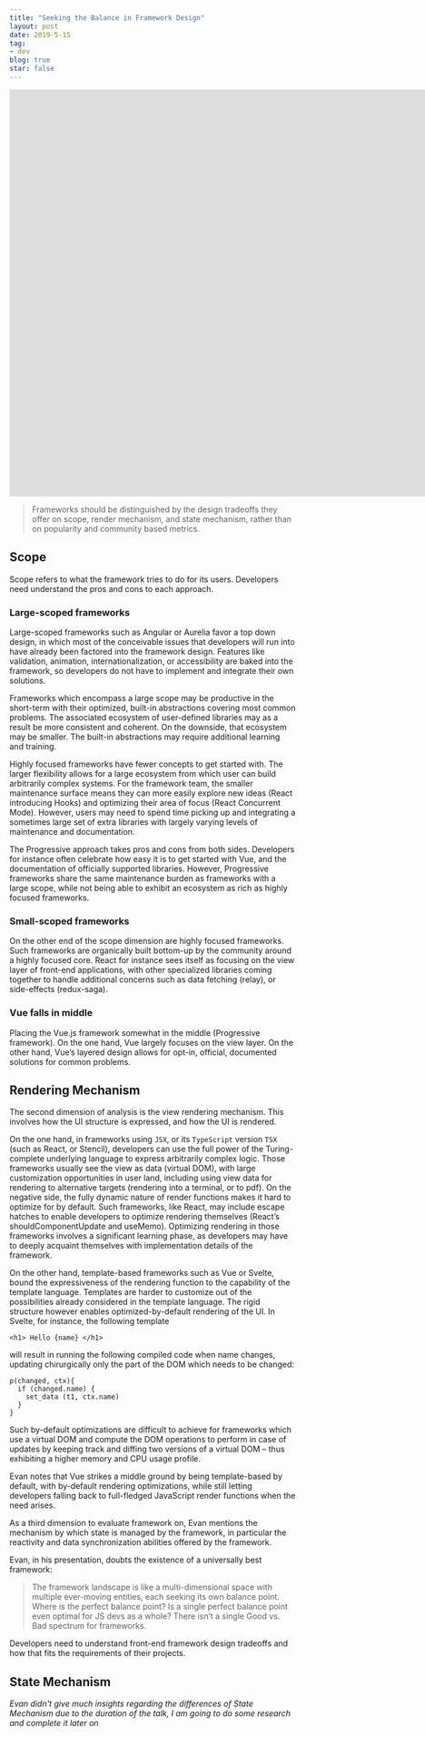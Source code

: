 ```yaml
---
title: "Seeking the Balance in Framework Design"
layout: post
date: 2019-5-15
tag:
- dev
blog: true
star: false
---
```

<iframe width="1917" height="716" src="https://www.youtube.com/embed/ANtSWq-zI0s" frameborder="0" allow="accelerometer; autoplay; encrypted-media; gyroscope; picture-in-picture" allowfullscreen></iframe>

> Frameworks should be distinguished by the design tradeoffs they offer on scope, render mechanism, and state mechanism, rather than on popularity and community based metrics.

## Scope

Scope refers to what the framework tries to do for its users. Developers need understand the pros and cons to each approach.

### Large-scoped frameworks

Large-scoped frameworks such as Angular or Aurelia favor a top down design, in which most of the conceivable issues that developers will run into have already been factored into the framework design. Features like validation, animation, internationalization, or accessibility are baked into the framework, so developers do not have to implement and integrate their own solutions.

Frameworks which encompass a large scope may be productive in the short-term with their optimized, built-in abstractions covering most common problems. The associated ecosystem of user-defined libraries may as a result be more consistent and coherent. On the downside, that ecosystem may be smaller. The built-in abstractions may require additional learning and training.

Highly focused frameworks have fewer concepts to get started with. The larger flexibility allows for a large ecosystem from which user can build arbitrarily complex systems. For the framework team, the smaller maintenance surface means they can more easily explore new ideas (React introducing Hooks) and optimizing their area of focus (React Concurrent Mode). However, users may need to spend time picking up and integrating a sometimes large set of extra libraries with largely varying levels of maintenance and documentation.

The Progressive approach takes pros and cons from both sides. Developers for instance often celebrate how easy it is to get started with Vue, and the documentation of officially supported libraries. However, Progressive frameworks share the same maintenance burden as frameworks with a large scope, while not being able to exhibit an ecosystem as rich as highly focused frameworks.

### Small-scoped frameworks

On the other end of the scope dimension are highly focused frameworks. Such frameworks are organically built bottom-up by the community around a highly focused core. React for instance sees itself as focusing on the view layer of front-end applications, with other specialized libraries coming together to handle additional concerns such as data fetching (relay), or side-effects (redux-saga).

### Vue falls in middle

Placing the Vue.js framework somewhat in the middle (Progressive framework). On the one hand, Vue largely focuses on the view layer. On the other hand, Vue’s layered design allows for opt-in, official, documented solutions for common problems.


## Rendering Mechanism

The second dimension of analysis is the view rendering mechanism. This involves how the UI structure is expressed, and how the UI is rendered.

On the one hand, in frameworks using `JSX`, or its `TypeScript` version `TSX` (such as React, or Stencil), developers can use the full power of the Turing-complete underlying language to express arbitrarily complex logic. Those frameworks usually see the view as data (virtual DOM), with large customization opportunities in user land, including using view data for rendering to alternative targets (rendering into a terminal, or to pdf). On the negative side, the fully dynamic nature of render functions makes it hard to optimize for by default. Such frameworks, like React, may include escape hatches to enable developers to optimize rendering themselves (React’s shouldComponentUpdate and useMemo). Optimizing rendering in those frameworks involves a significant learning phase, as developers may have to deeply acquaint themselves with implementation details of the framework.

On the other hand, template-based frameworks such as Vue or Svelte, bound the expressiveness of the rendering function to the capability of the template language. Templates are harder to customize out of the possibilities already considered in the template language. The rigid structure however enables optimized-by-default rendering of the UI. In Svelte, for instance, the following template

```
<h1> Hello {name} </h1>
```

will result in running the following compiled code when name changes, updating chirurgically only the part of the DOM which needs to be changed:

```
p(changed, ctx){
  if (changed.name) {
    set_data (t1, ctx.name)
  }
}
```

Such by-default optimizations are difficult to achieve for frameworks which use a virtual DOM and compute the DOM operations to perform in case of updates by keeping track and diffing two versions of a virtual DOM – thus exhibiting a higher memory and CPU usage profile.

Evan notes that Vue strikes a middle ground by being template-based by default, with by-default rendering optimizations, while still letting developers falling back to full-fledged JavaScript render functions when the need arises.

As a third dimension to evaluate framework on, Evan mentions the mechanism by which state is managed by the framework, in particular the reactivity and data synchronization abilities offered by the framework.

Evan, in his presentation, doubts the existence of a universally best framework:

> The framework landscape is like a multi-dimensional space with multiple ever-moving entities, each seeking its own balance point. Where is the perfect balance point? Is a single perfect balance point even optimal for JS devs as a whole? There isn’t a single Good vs. Bad spectrum for frameworks.

Developers need to understand front-end framework design tradeoffs and how that fits the requirements of their projects.

## State Mechanism

*Evan didn't give much insights regarding the differences of State Mechanism due to the duration of the talk, I am going to do some research and complete it later on*